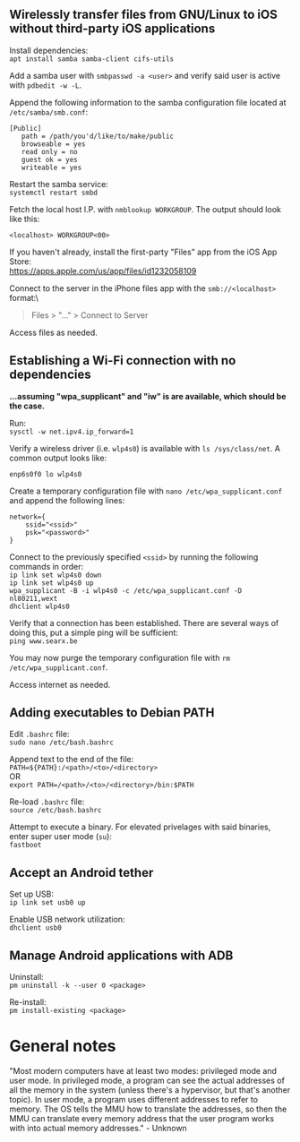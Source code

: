 ## Wirelessly transfer files from GNU/Linux to iOS without third-party iOS applications
Install dependencies:\
`apt install samba samba-client cifs-utils`

Add a samba user with  `smbpasswd -a <user>` and verify said user is active with `pdbedit -w -L`.

Append the following information to the samba configuration file located at `/etc/samba/smb.conf`:
```
[Public]
   path = /path/you'd/like/to/make/public
   browseable = yes
   read only = no
   guest ok = yes
   writeable = yes
```
Restart the samba service:\
`systemctl restart smbd`

Fetch the local host I.P. with `nmblookup WORKGROUP`. The output should look like this:
```
<localhost> WORKGROUP<00>
```
If you haven't already, install the first-party "Files" app from the iOS App Store:\
https://apps.apple.com/us/app/files/id1232058109

Connect to the server in the iPhone files app with the `smb://<localhost>` format:\
>Files > "..." > Connect to Server

Access files as needed.

## Establishing a Wi-Fi connection with no dependencies

**...assuming "wpa_supplicant" and "iw" is are available, which should be the case.**

Run:\
`sysctl -w net.ipv4.ip_forward=1`

Verify a wireless driver (i.e. `wlp4s0`) is available with `ls /sys/class/net`. A common output looks like:
```
enp6s0f0 lo wlp4s0
```
Create a temporary configuration file with `nano /etc/wpa_supplicant.conf` and append the following lines:
```
network={
	ssid="<ssid>"
	psk="<password>"
}
```
Connect to the previously specified `<ssid>` by running the following commands in order:\
`ip link set wlp4s0 down`\
`ip link set wlp4s0 up`\
`wpa_supplicant -B -i wlp4s0 -c /etc/wpa_supplicant.conf -D nl80211,wext`\
`dhclient wlp4s0`

Verify that a connection has been established. There are several ways of doing this, put a simple ping will be sufficient:\
`ping www.searx.be`

You may now purge the temporary configuration file with `rm /etc/wpa_supplicant.conf`.

Access internet as needed.

## Adding executables to Debian PATH
Edit `.bashrc` file:\
`sudo nano /etc/bash.bashrc`

Append text to the end of the file:\
`PATH=${PATH}:/<path>/<to>/<directory>`\
OR\
`export PATH=/<path>/<to>/<directory>/bin:$PATH`

Re-load `.bashrc` file:\
`source /etc/bash.bashrc`

Attempt to execute a binary. For elevated privelages with said binaries, enter super user mode (`su`):\
`fastboot`

## Accept an Android tether
Set up USB:\
`ip link set usb0 up`

Enable USB network utilization:\
`dhclient usb0`

## Manage Android applications with ADB
Uninstall:\
`pm uninstall -k --user 0 <package>`

Re-install:\
`pm install-existing <package>`

# General notes
"Most modern computers have at least two modes: privileged mode and user mode. In privileged mode, a program can see the actual addresses of all the memory in the system (unless there's a hypervisor, but that's another topic). In user mode, a program uses different addresses to refer to memory. The OS tells the MMU how to translate the addresses, so then the MMU can translate every memory address that the user program works with into actual memory addresses." - Unknown
